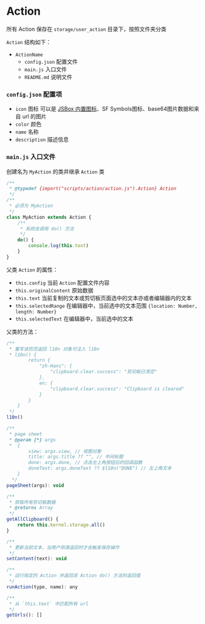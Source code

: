 # Action

所有 Action 保存在 `storage/user_action` 目录下，按照文件夹分类

`Action` 结构如下：

- `ActionName`
  - `config.json` 配置文件
  - `main.js` 入口文件
  - `README.md` 说明文件

### `config.json` 配置项

- `icon` 图标 可以是 [JSBox 内置图标](https://github.com/cyanzhong/xTeko/tree/master/extension-icons)、SF Symbols图标、base64图片数据和来自 url 的图片
- `color` 颜色
- `name` 名称
- `description` 描述信息

### `main.js` 入口文件

创建名为 `MyAction` 的类并继承 `Action` 类

```js
/**
 * @typedef {import("scripts/action/action.js").Action} Action
 */
/**
 * 必须为 MyAction
 */
class MyAction extends Action {
    /**
     * 系统会调用 do() 方法
     */
    do() {
        console.log(this.text)
    }
}
```

父类 `Action` 的属性：
- `this.config` 当前 `Action` 配置文件内容
- `this.originalContent` 原始数据
- `this.text` 当前复制的文本或剪切板页面选中的文本亦或者编辑器内的文本
- `this.selectedRange` 在编辑器中，当前选中的文本范围 `{location: Number, length: Number}`
- `this.selectedText` 在编辑器中，当前选中的文本

父类的方法：
```js
/**
 * 重写该防范返回 l10n 对象可注入 l10n
 * l10n() {
        return {
            "zh-Hans": {
                "clipboard.clear.success": "剪切板已清空"
            },
            en: {
                "clipboard.clear.success": "Clipboard is cleared"
            }
        }
    }
 */
l10n()

/**
 * page sheet
 * @param {*} args 
 *  {
        view: args.view, // 视图对象
        title: args.title ?? "", // 中间标题
        done: args.done, // 点击左上角按钮后的回调函数
        doneText: args.doneText ?? $l10n("DONE") // 左上角文本
    }
  */
pageSheet(args): void

/**
 * 获取所有剪切板数据
 * @returns Array
 */
getAllClipboard() {
    return this.kernel.storage.all()
}

/**
 * 更新当前文本，当用户侧滑返回时才会触发保存操作
 */
setContent(text): void

/**
 * 运行指定的 Action 并返回该 Action do() 方法的返回值
 */
runAction(type, name): any

/**
 * 从 `this.text` 中匹配所有 url
 */
getUrls(): []
```
